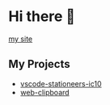 # Hi there 👋
[my site](https://traineratwot.aytour.ru)
## My Projects
 - [vscode-stationeers-ic10](https://marketplace.visualstudio.com/items?itemName=Traineratwot.stationeers-ic10)
 - [web-clipboard](https://www.npmjs.com/package/web-clipboard)

<!--
**Traineratwot/Traineratwot** is a ✨ _special_ ✨ repository because its `README.md` (this file) appears on your GitHub profile.

Here are some ideas to get you started:

- 🔭 I’m currently working on ...
- 🌱 I’m currently learning ...
- 👯 I’m looking to collaborate on ...
- 🤔 I’m looking for help with ...
- 💬 Ask me about ...
- 📫 How to reach me: ...
- 😄 Pronouns: ...
- ⚡ Fun fact: ...
-->
